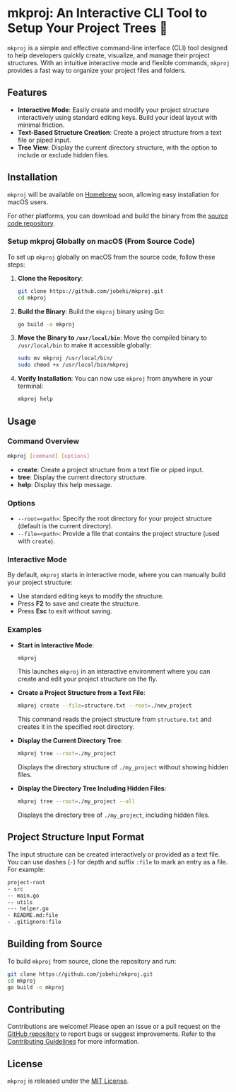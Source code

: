 # mkproj: An Interactive CLI Tool to Setup Your Project Trees 🌳

`mkproj` is a simple and effective command-line interface (CLI) tool designed to help developers quickly create, visualize, and manage their project structures. With an intuitive interactive mode and flexible commands, `mkproj` provides a fast way to organize your project files and folders.

## Features

- **Interactive Mode**: Easily create and modify your project structure interactively using standard editing keys. Build your ideal layout with minimal friction.
- **Text-Based Structure Creation**: Create a project structure from a text file or piped input.
- **Tree View**: Display the current directory structure, with the option to include or exclude hidden files.

## Installation

`mkproj` will be available on [Homebrew](https://brew.sh/) soon, allowing easy installation for macOS users.

For other platforms, you can download and build the binary from the [source code repository](https://github.com/jobehi/mkproj).

### Setup mkproj Globally on macOS (From Source Code)

To set up `mkproj` globally on macOS from the source code, follow these steps:

1. **Clone the Repository**:
   ```sh
   git clone https://github.com/jobehi/mkproj.git
   cd mkproj
   ```

2. **Build the Binary**:
   Build the `mkproj` binary using Go:
   ```sh
   go build -o mkproj
   ```

3. **Move the Binary to `/usr/local/bin`**:
   Move the compiled binary to `/usr/local/bin` to make it accessible globally:
   ```sh
   sudo mv mkproj /usr/local/bin/
   sudo chmod +x /usr/local/bin/mkproj
   ```

4. **Verify Installation**:
   You can now use `mkproj` from anywhere in your terminal:
   ```sh
   mkproj help
   ```


## Usage

### Command Overview

```sh
mkproj [command] [options]
```

- **create**: Create a project structure from a text file or piped input.
- **tree**: Display the current directory structure.
- **help**: Display this help message.

### Options

- `--root=<path>`: Specify the root directory for your project structure (default is the current directory).
- `--file=<path>`: Provide a file that contains the project structure (used with `create`).

### Interactive Mode

By default, `mkproj` starts in interactive mode, where you can manually build your project structure:

- Use standard editing keys to modify the structure.
- Press **F2** to save and create the structure.
- Press **Esc** to exit without saving.

### Examples

- **Start in Interactive Mode**:
  ```sh
  mkproj
  ```
  This launches `mkproj` in an interactive environment where you can create and edit your project structure on the fly.

- **Create a Project Structure from a Text File**:
  ```sh
  mkproj create --file=structure.txt --root=./new_project
  ```
  This command reads the project structure from `structure.txt` and creates it in the specified root directory.

- **Display the Current Directory Tree**:
  ```sh
  mkproj tree --root=./my_project
  ```
  Displays the directory structure of `./my_project` without showing hidden files.

- **Display the Directory Tree Including Hidden Files**:
  ```sh
  mkproj tree --root=./my_project --all
  ```
  Displays the directory tree of `./my_project`, including hidden files.

## Project Structure Input Format

The input structure can be created interactively or provided as a text file. You can use dashes (`-`) for depth and suffix `:file` to mark an entry as a file. For example:

```txt
project-root
- src
-- main.go
-- utils
--- helper.go
- README.md:file
- .gitignore:file
```

## Building from Source

To build `mkproj` from source, clone the repository and run:

```sh
git clone https://github.com/jobehi/mkproj.git
cd mkproj
go build -o mkproj
```

## Contributing

Contributions are welcome! Please open an issue or a pull request on the [GitHub repository](https://github.com/jobehi/mkproj) to report bugs or suggest improvements.
Refer to the [Contributing Guidelines](CONTRIBUTING.md) for more information.

## License

`mkproj` is released under the [MIT License](LICENSE).
